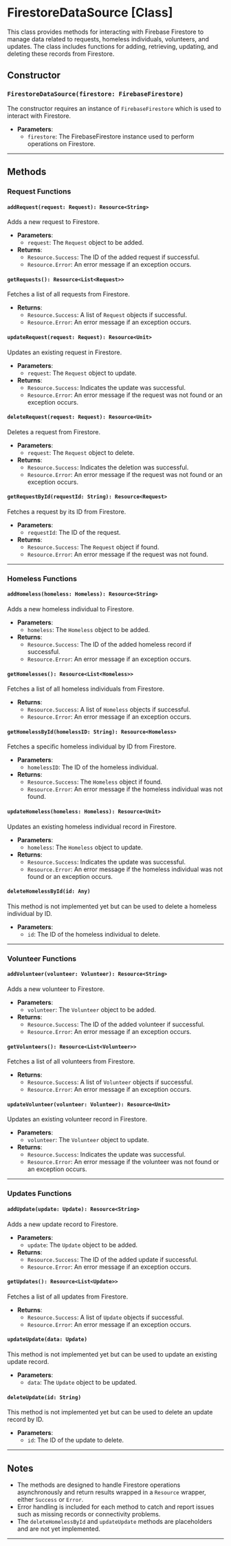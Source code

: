 # FirestoreDataSource [Class]

This class provides methods for interacting with Firebase Firestore to manage data related to requests, homeless individuals, volunteers, and updates. The class includes functions for adding, retrieving, updating, and deleting these records from Firestore.

## Constructor

### `FirestoreDataSource(firestore: FirebaseFirestore)`

The constructor requires an instance of `FirebaseFirestore` which is used to interact with Firestore.

- **Parameters**:
    - `firestore`: The FirebaseFirestore instance used to perform operations on Firestore.

---

## Methods

### Request Functions

#### `addRequest(request: Request): Resource<String>`

Adds a new request to Firestore.

- **Parameters**:
    - `request`: The `Request` object to be added.
- **Returns**:
    - `Resource.Success`: The ID of the added request if successful.
    - `Resource.Error`: An error message if an exception occurs.

#### `getRequests(): Resource<List<Request>>`

Fetches a list of all requests from Firestore.

- **Returns**:
    - `Resource.Success`: A list of `Request` objects if successful.
    - `Resource.Error`: An error message if an exception occurs.

#### `updateRequest(request: Request): Resource<Unit>`

Updates an existing request in Firestore.

- **Parameters**:
    - `request`: The `Request` object to update.
- **Returns**:
    - `Resource.Success`: Indicates the update was successful.
    - `Resource.Error`: An error message if the request was not found or an exception occurs.

#### `deleteRequest(request: Request): Resource<Unit>`

Deletes a request from Firestore.

- **Parameters**:
    - `request`: The `Request` object to delete.
- **Returns**:
    - `Resource.Success`: Indicates the deletion was successful.
    - `Resource.Error`: An error message if the request was not found or an exception occurs.

#### `getRequestById(requestId: String): Resource<Request>`

Fetches a request by its ID from Firestore.

- **Parameters**:
    - `requestId`: The ID of the request.
- **Returns**:
    - `Resource.Success`: The `Request` object if found.
    - `Resource.Error`: An error message if the request was not found.

---

### Homeless Functions

#### `addHomeless(homeless: Homeless): Resource<String>`

Adds a new homeless individual to Firestore.

- **Parameters**:
    - `homeless`: The `Homeless` object to be added.
- **Returns**:
    - `Resource.Success`: The ID of the added homeless record if successful.
    - `Resource.Error`: An error message if an exception occurs.

#### `getHomelesses(): Resource<List<Homeless>>`

Fetches a list of all homeless individuals from Firestore.

- **Returns**:
    - `Resource.Success`: A list of `Homeless` objects if successful.
    - `Resource.Error`: An error message if an exception occurs.

#### `getHomelessById(homelessID: String): Resource<Homeless>`

Fetches a specific homeless individual by ID from Firestore.

- **Parameters**:
    - `homelessID`: The ID of the homeless individual.
- **Returns**:
    - `Resource.Success`: The `Homeless` object if found.
    - `Resource.Error`: An error message if the homeless individual was not found.

#### `updateHomeless(homeless: Homeless): Resource<Unit>`

Updates an existing homeless individual record in Firestore.

- **Parameters**:
    - `homeless`: The `Homeless` object to update.
- **Returns**:
    - `Resource.Success`: Indicates the update was successful.
    - `Resource.Error`: An error message if the homeless individual was not found or an exception occurs.

#### `deleteHomelessById(id: Any)`

This method is not implemented yet but can be used to delete a homeless individual by ID.

- **Parameters**:
    - `id`: The ID of the homeless individual to delete.

---

### Volunteer Functions

#### `addVolunteer(volunteer: Volunteer): Resource<String>`

Adds a new volunteer to Firestore.

- **Parameters**:
    - `volunteer`: The `Volunteer` object to be added.
- **Returns**:
    - `Resource.Success`: The ID of the added volunteer if successful.
    - `Resource.Error`: An error message if an exception occurs.

#### `getVolunteers(): Resource<List<Volunteer>>`

Fetches a list of all volunteers from Firestore.

- **Returns**:
    - `Resource.Success`: A list of `Volunteer` objects if successful.
    - `Resource.Error`: An error message if an exception occurs.

#### `updateVolunteer(volunteer: Volunteer): Resource<Unit>`

Updates an existing volunteer record in Firestore.

- **Parameters**:
    - `volunteer`: The `Volunteer` object to update.
- **Returns**:
    - `Resource.Success`: Indicates the update was successful.
    - `Resource.Error`: An error message if the volunteer was not found or an exception occurs.

---

### Updates Functions

#### `addUpdate(update: Update): Resource<String>`

Adds a new update record to Firestore.

- **Parameters**:
    - `update`: The `Update` object to be added.
- **Returns**:
    - `Resource.Success`: The ID of the added update if successful.
    - `Resource.Error`: An error message if an exception occurs.

#### `getUpdates(): Resource<List<Update>>`

Fetches a list of all updates from Firestore.

- **Returns**:
    - `Resource.Success`: A list of `Update` objects if successful.
    - `Resource.Error`: An error message if an exception occurs.

#### `updateUpdate(data: Update)`

This method is not implemented yet but can be used to update an existing update record.

- **Parameters**:
    - `data`: The `Update` object to be updated.

#### `deleteUpdate(id: String)`

This method is not implemented yet but can be used to delete an update record by ID.

- **Parameters**:
    - `id`: The ID of the update to delete.

---

## Notes

- The methods are designed to handle Firestore operations asynchronously and return results wrapped in a `Resource` wrapper, either `Success` or `Error`.
- Error handling is included for each method to catch and report issues such as missing records or connectivity problems.
- The `deleteHomelessById` and `updateUpdate` methods are placeholders and are not yet implemented.

---
